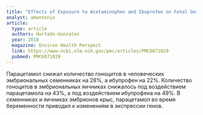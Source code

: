 ```yaml
---
title: "Effects of Exposure to Acetaminophen and Ibuprofen on Fetal Germ Cell Development in Both Sexes in Rodent and Human Using Multiple Experimental Systems"
analyst: amantonio
article:
  type: article
  authors: Hurtado-Gonzalez
  year: 2018
  magazine: Environ Health Perspect
  link: https://www.ncbi.nlm.nih.gov/pmc/articles/PMC6071829
  pubmed: PMC6071829
---
```


Парацетамол снижал количество гоноцитов в человеческих эмбриональных семенниках на 28%, а ибупрофен на 22%.
Количество гоноцитов в эмбриональных яичниках снижалось под воздействием парацетамола на 43%, а под воздействием ибупрофена на 49%.
В семенниках и яичниках эмбрионов крыс, парацетамол во время беременности приводил к изменениям в экспрессии генов.
